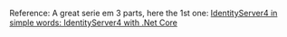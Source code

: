 Reference: A great serie em 3 parts, here the 1st one: [IdentityServer4 in simple words: IdentityServer4 with .Net Core](https://neelbhatt.com/2018/02/24/identityserver4-in-simple-words-identityserver4-with-net-core-part-i/)
